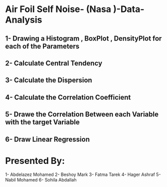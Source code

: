 # Air Foil Self Noise- (Nasa )-Data-Analysis

## 1- Drawing a Histogram , BoxPlot , DensityPlot for each of the Parameters
## 2- Calculate Central Tendency
## 3- Calculate the Dispersion
## 4- Calculate the Correlation Coefficient
## 5- Drawe the Correlation Between each Variable with the target Variable
## 6- Draw Linear Regression 



# Presented By:
1- Abdelazez Mohamed
2- Beshoy Mark
3- Fatma Tarek
4- Hager Ashraf
5- Nabil Mohamed
6- Sohila Abdallah
